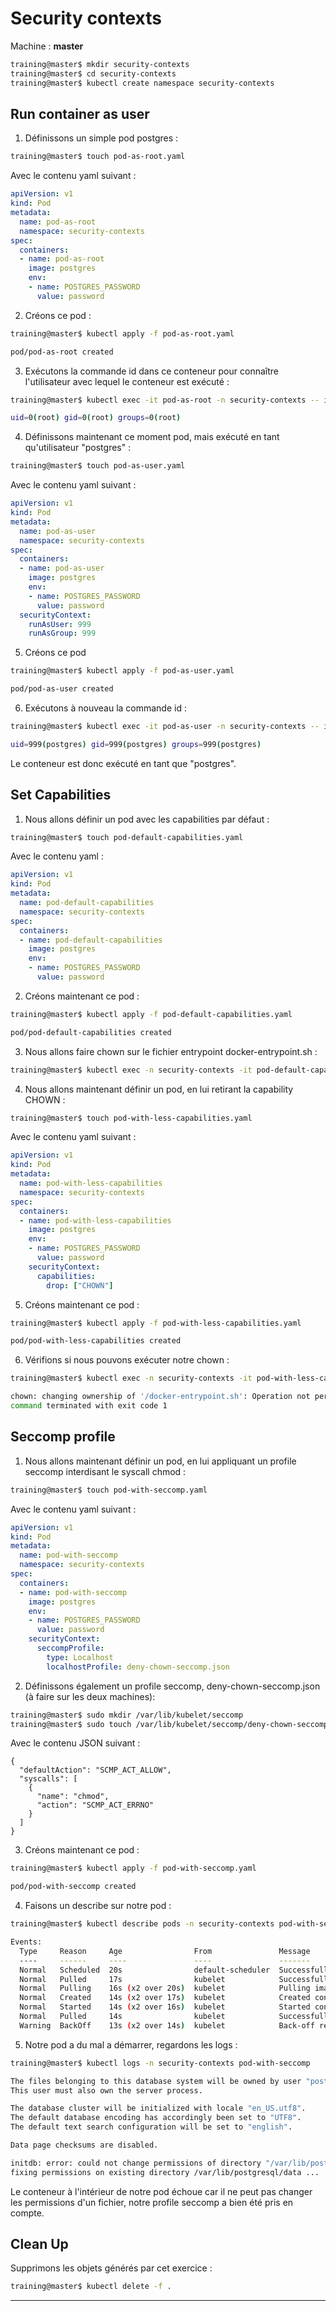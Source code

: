 # Security contexts

Machine : **master**

```bash
training@master$ mkdir security-contexts
training@master$ cd security-contexts
training@master$ kubectl create namespace security-contexts
```

## Run container as user

1. Définissons un simple pod postgres :

```bash
training@master$ touch pod-as-root.yaml
```

Avec le contenu yaml suivant :

```yaml
apiVersion: v1
kind: Pod
metadata:
  name: pod-as-root
  namespace: security-contexts
spec:
  containers:
  - name: pod-as-root
    image: postgres
    env:
    - name: POSTGRES_PASSWORD
      value: password
```

2. Créons ce pod :

```bash
training@master$ kubectl apply -f pod-as-root.yaml

pod/pod-as-root created
```

3. Exécutons la commande id dans ce conteneur pour connaître l'utilisateur avec lequel le conteneur est exécuté :

```bash
training@master$ kubectl exec -it pod-as-root -n security-contexts -- id

uid=0(root) gid=0(root) groups=0(root)
```

4. Définissons maintenant ce moment pod, mais exécuté en tant qu'utilisateur "postgres" :

```bash
training@master$ touch pod-as-user.yaml
```

Avec le contenu yaml suivant :

```yaml
apiVersion: v1
kind: Pod
metadata:
  name: pod-as-user
  namespace: security-contexts
spec:
  containers:
  - name: pod-as-user
    image: postgres
    env:
    - name: POSTGRES_PASSWORD
      value: password
  securityContext:
    runAsUser: 999
    runAsGroup: 999
```

5. Créons ce pod

```bash
training@master$ kubectl apply -f pod-as-user.yaml

pod/pod-as-user created
```

6. Exécutons à nouveau la commande id :

```bash
training@master$ kubectl exec -it pod-as-user -n security-contexts -- id

uid=999(postgres) gid=999(postgres) groups=999(postgres)
```

Le conteneur est donc exécuté en tant que "postgres".

## Set Capabilities

1. Nous allons définir un pod avec les capabilities par défaut :

```bash
training@master$ touch pod-default-capabilities.yaml
```

Avec le contenu yaml :

```yaml
apiVersion: v1
kind: Pod
metadata:
  name: pod-default-capabilities
  namespace: security-contexts
spec:
  containers:
  - name: pod-default-capabilities
    image: postgres
    env:
    - name: POSTGRES_PASSWORD
      value: password
```

2. Créons maintenant ce pod :

```bash
training@master$ kubectl apply -f pod-default-capabilities.yaml

pod/pod-default-capabilities created
```

3. Nous allons faire chown sur le fichier entrypoint docker-entrypoint.sh :

```bash
training@master$ kubectl exec -n security-contexts -it pod-default-capabilities -- chown postgres:postgres /docker-entrypoint.sh
```

4. Nous allons maintenant définir un pod, en lui retirant la capability CHOWN :

```bash
training@master$ touch pod-with-less-capabilities.yaml
```

Avec le contenu yaml suivant :

```yaml
apiVersion: v1
kind: Pod
metadata:
  name: pod-with-less-capabilities
  namespace: security-contexts
spec:
  containers:
  - name: pod-with-less-capabilities
    image: postgres
    env:
    - name: POSTGRES_PASSWORD
      value: password
    securityContext:
      capabilities:
        drop: ["CHOWN"]
```

5. Créons maintenant ce pod :

```bash
training@master$ kubectl apply -f pod-with-less-capabilities.yaml

pod/pod-with-less-capabilities created
```

6. Vérifions si nous pouvons exécuter notre chown :

```bash
training@master$ kubectl exec -n security-contexts -it pod-with-less-capabilities -- chown postgres:postgres /docker-entrypoint.sh

chown: changing ownership of '/docker-entrypoint.sh': Operation not permitted
command terminated with exit code 1
```

## Seccomp profile

1. Nous allons maintenant définir un pod, en lui appliquant un profile seccomp interdisant le syscall chmod :

```bash
training@master$ touch pod-with-seccomp.yaml
```

Avec le contenu yaml suivant :

```yaml
apiVersion: v1
kind: Pod
metadata:
  name: pod-with-seccomp
  namespace: security-contexts
spec:
  containers:
  - name: pod-with-seccomp
    image: postgres
    env:
    - name: POSTGRES_PASSWORD
      value: password
    securityContext:
      seccompProfile:
        type: Localhost
        localhostProfile: deny-chown-seccomp.json
```

2. Définissons également un profile seccomp, deny-chown-seccomp.json (à faire sur les deux machines):

```bash
training@master$ sudo mkdir /var/lib/kubelet/seccomp
training@master$ sudo touch /var/lib/kubelet/seccomp/deny-chown-seccomp.json
```

Avec le contenu JSON suivant :

```
{
  "defaultAction": "SCMP_ACT_ALLOW",
  "syscalls": [
    {
      "name": "chmod",
      "action": "SCMP_ACT_ERRNO"
    }
  ]
}
```

3. Créons maintenant ce pod :

```bash
training@master$ kubectl apply -f pod-with-seccomp.yaml

pod/pod-with-seccomp created
```

4. Faisons un describe sur notre pod :

```bash
training@master$ kubectl describe pods -n security-contexts pod-with-seccomp

Events:
  Type     Reason     Age                From               Message
  ----     ------     ----               ----               -------
  Normal   Scheduled  20s                default-scheduler  Successfully assigned security-contexts/pod-with-seccomp to worker
  Normal   Pulled     17s                kubelet            Successfully pulled image "postgres" in 2.941565485s
  Normal   Pulling    16s (x2 over 20s)  kubelet            Pulling image "postgres"
  Normal   Created    14s (x2 over 17s)  kubelet            Created container pod-with-seccomp
  Normal   Started    14s (x2 over 16s)  kubelet            Started container pod-with-seccomp
  Normal   Pulled     14s                kubelet            Successfully pulled image "postgres" in 1.601043628s
  Warning  BackOff    13s (x2 over 14s)  kubelet            Back-off restarting failed container
```

5. Notre pod a du mal a démarrer, regardons les logs :

```bash
training@master$ kubectl logs -n security-contexts pod-with-seccomp

The files belonging to this database system will be owned by user "postgres".
This user must also own the server process.

The database cluster will be initialized with locale "en_US.utf8".
The default database encoding has accordingly been set to "UTF8".
The default text search configuration will be set to "english".

Data page checksums are disabled.

initdb: error: could not change permissions of directory "/var/lib/postgresql/data": Operation not permitted
fixing permissions on existing directory /var/lib/postgresql/data ...
```

Le conteneur à l'intérieur de notre pod échoue car il ne peut pas changer les permissions d'un fichier, notre profile seccomp a bien été pris en compte.

## Clean Up

Supprimons les objets générés par cet exercice :

```bash
training@master$ kubectl delete -f .
```

<hr>
